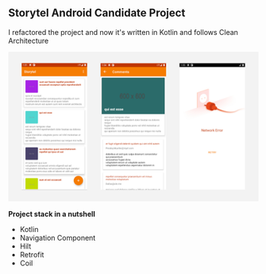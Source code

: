## Storytel Android Candidate Project
I refactored the project and now it's written in Kotlin and follows Clean Architecture

![Project Screenshots](https://github.com/alizeyn/Storytel/blob/main/screenshots.jpg)    

__Project stack in a nutshell__
* Kotlin
* Navigation Component
* Hilt
* Retrofit
* Coil
